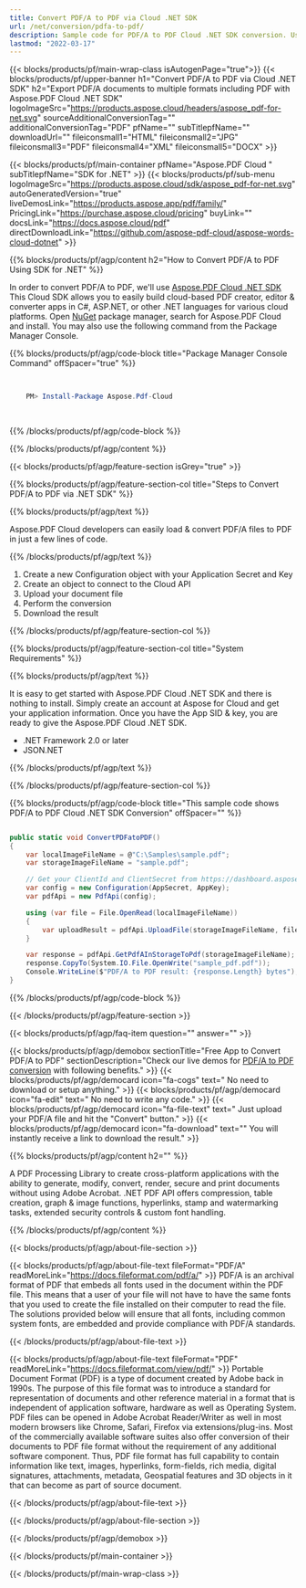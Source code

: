 ```yaml
---
title: Convert PDF/A to PDF via Cloud .NET SDK
url: /net/conversion/pdfa-to-pdf/
description: Sample code for PDF/A to PDF Cloud .NET SDK conversion. Use API example code for batch PDF/A files to PDF conversion with Aspose.PDF Cloud.
lastmod: "2022-03-17"
---
```


{{< blocks/products/pf/main-wrap-class isAutogenPage="true">}}
{{< blocks/products/pf/upper-banner h1="Convert PDF/A to PDF via Cloud .NET SDK" h2="Export PDF/A documents to multiple formats including PDF with Aspose.PDF Cloud .NET SDK" logoImageSrc="https://products.aspose.cloud/headers/aspose_pdf-for-net.svg" sourceAdditionalConversionTag="" additionalConversionTag="PDF" pfName="" subTitlepfName="" downloadUrl="" fileiconsmall1="HTML" fileiconsmall2="JPG" fileiconsmall3="PDF" fileiconsmall4="XML" fileiconsmall5="DOCX" >}}

{{< blocks/products/pf/main-container pfName="Aspose.PDF Cloud " subTitlepfName="SDK for .NET" >}}
{{< blocks/products/pf/sub-menu logoImageSrc="https://products.aspose.cloud/sdk/aspose_pdf-for-net.svg"
autoGeneratedVersion="true"
liveDemosLink="https://products.aspose.app/pdf/family/" PricingLink="https://purchase.aspose.cloud/pricing" buyLink="" docsLink="https://docs.aspose.cloud/pdf"  directDownloadLink="https://github.com/aspose-pdf-cloud/aspose-words-cloud-dotnet" >}}

{{% blocks/products/pf/agp/content h2="How to Convert PDF/A to PDF Using SDK for .NET" %}}

 In order to convert PDF/A to PDF, we'll use
 [Aspose.PDF Cloud .NET SDK](https://products.aspose.cloud/pdf/net/)
 This Cloud SDK allows you to easily build cloud-based PDF creator, editor & converter apps in C#, ASP.NET, or other .NET languages for various cloud platforms. Open
 [NuGet](https://www.nuget.org/packages/Aspose.Pdf-Cloud)
 package manager, search for
 Aspose.PDF Cloud
 and install. You may also use the following command from the Package Manager Console.

{{% blocks/products/pf/agp/code-block title="Package Manager Console Command" offSpacer="true" %}}

```powershell

     
    PM> Install-Package Aspose.Pdf-Cloud
     
     

```

{{% /blocks/products/pf/agp/code-block %}}

{{% /blocks/products/pf/agp/content %}}

{{< blocks/products/pf/agp/feature-section isGrey="true" >}}

{{% blocks/products/pf/agp/feature-section-col title="Steps to Convert PDF/A to PDF via .NET SDK" %}}

{{% blocks/products/pf/agp/text %}}

 Aspose.PDF Cloud developers can easily load & convert PDF/A files to PDF in just a few lines of code.

{{% /blocks/products/pf/agp/text %}}

1. Create a new Configuration object with your Application Secret and Key
1. Create an object to connect to the Cloud API
1. Upload your document file
1. Perform the conversion
1. Download the result

{{% /blocks/products/pf/agp/feature-section-col %}}

{{% blocks/products/pf/agp/feature-section-col title="System Requirements" %}}

{{% blocks/products/pf/agp/text %}}

It is easy to get started with Aspose.PDF Cloud .NET SDK and there is nothing to install. Simply create an account at Aspose for Cloud and get your application information. Once you have the App SID & key, you are ready to give the Aspose.PDF Cloud .NET SDK.

* .NET Framework 2.0 or later
* JSON.NET

{{% /blocks/products/pf/agp/text %}}

{{% /blocks/products/pf/agp/feature-section-col %}}

{{% blocks/products/pf/agp/code-block title="This sample code shows PDF/A to PDF Cloud .NET SDK Conversion" offSpacer="" %}}

```cs

public static void ConvertPDFatoPDF()
{
    var localImageFileName = @"C:\Samples\sample.pdf";
    var storageImageFileName = "sample.pdf";

    // Get your ClientId and ClientSecret from https://dashboard.aspose.cloud (free registration required).
    var config = new Configuration(AppSecret, AppKey);
    var pdfApi = new PdfApi(config);

    using (var file = File.OpenRead(localImageFileName))
    {
        var uploadResult = pdfApi.UploadFile(storageImageFileName, file);
    }

    var response = pdfApi.GetPdfAInStorageToPdf(storageImageFileName);
    response.CopyTo(System.IO.File.OpenWrite("sample_pdf.pdf"));
    Console.WriteLine($"PDF/A to PDF result: {response.Length} bytes");
}
```

{{% /blocks/products/pf/agp/code-block %}}

{{< /blocks/products/pf/agp/feature-section >}}

{{< blocks/products/pf/agp/faq-item question="" answer="" >}}

<!-- aboutfile Starts -->

{{< blocks/products/pf/agp/demobox sectionTitle="Free App to Convert PDF/A to PDF" sectionDescription="Check our live demos for [PDF/A to PDF conversion](https://products.aspose.app/pdf/conversion/) with following benefits." >}}
{{< blocks/products/pf/agp/democard icon="fa-cogs" text=" No need to download or setup anything." >}}
{{< blocks/products/pf/agp/democard icon="fa-edit" text=" No need to write any code." >}}
{{< blocks/products/pf/agp/democard icon="fa-file-text" text=" Just upload your PDF/A file and hit the \"Convert\" button." >}}
{{< blocks/products/pf/agp/democard icon="fa-download" text="" You will instantly receive a link to download the result." >}}

{{% blocks/products/pf/agp/content h2="" %}}

A PDF Processing Library to create cross-platform applications with the ability to generate, modify, convert, render, secure and print documents without using Adobe Acrobat. .NET PDF API offers compression, table creation, graph & image functions, hyperlinks, stamp and watermarking tasks, extended security controls & custom font handling.

{{% /blocks/products/pf/agp/content %}}

{{< blocks/products/pf/agp/about-file-section >}}

{{< blocks/products/pf/agp/about-file-text fileFormat="PDF/A" readMoreLink="https://docs.fileformat.com/pdf/a/" >}}
PDF/A is an archival format of PDF that embeds all fonts used in the document within the PDF file. This means that a user of your file will not have to have the same fonts that you used to create the file installed on their computer to read the file. The solutions provided below will ensure that all fonts, including common system fonts, are embedded and provide compliance with PDF/A standards.

{{< /blocks/products/pf/agp/about-file-text >}}

{{< blocks/products/pf/agp/about-file-text fileFormat="PDF" readMoreLink="https://docs.fileformat.com/view/pdf/" >}}
Portable Document Format (PDF) is a type of document created by Adobe back in 1990s. The purpose of this file format was to introduce a standard for representation of documents and other reference material in a format that is independent of application software, hardware as well as Operating System. PDF files can be opened in Adobe Acrobat Reader/Writer as well in most modern browsers like Chrome, Safari, Firefox via extensions/plug-ins. Most of the commercially available software suites also offer conversion of their documents to PDF file format without the requirement of any additional software component. Thus, PDF file format has full capability to contain information like text, images, hyperlinks, form-fields, rich media, digital signatures, attachments, metadata, Geospatial features and 3D objects in it that can become as part of source document.

{{< /blocks/products/pf/agp/about-file-text >}}

{{< /blocks/products/pf/agp/about-file-section >}}

{{< /blocks/products/pf/agp/demobox >}}

<!-- aboutfile Ends -->

{{< /blocks/products/pf/main-container >}}

{{< /blocks/products/pf/main-wrap-class >}}
